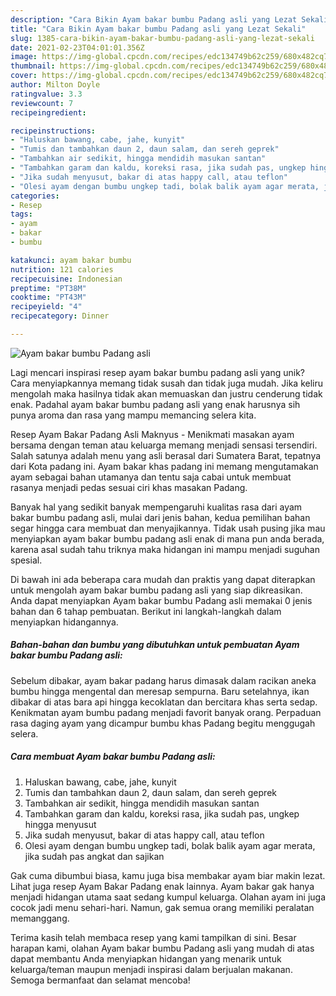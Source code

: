 ```yaml
---
description: "Cara Bikin Ayam bakar bumbu Padang asli yang Lezat Sekali"
title: "Cara Bikin Ayam bakar bumbu Padang asli yang Lezat Sekali"
slug: 1385-cara-bikin-ayam-bakar-bumbu-padang-asli-yang-lezat-sekali
date: 2021-02-23T04:01:01.356Z
image: https://img-global.cpcdn.com/recipes/edc134749b62c259/680x482cq70/ayam-bakar-bumbu-padang-asli-foto-resep-utama.jpg
thumbnail: https://img-global.cpcdn.com/recipes/edc134749b62c259/680x482cq70/ayam-bakar-bumbu-padang-asli-foto-resep-utama.jpg
cover: https://img-global.cpcdn.com/recipes/edc134749b62c259/680x482cq70/ayam-bakar-bumbu-padang-asli-foto-resep-utama.jpg
author: Milton Doyle
ratingvalue: 3.3
reviewcount: 7
recipeingredient:

recipeinstructions:
- "Haluskan bawang, cabe, jahe, kunyit"
- "Tumis dan tambahkan daun 2, daun salam, dan sereh geprek"
- "Tambahkan air sedikit, hingga mendidih masukan santan"
- "Tambahkan garam dan kaldu, koreksi rasa, jika sudah pas, ungkep hingga menyusut"
- "Jika sudah menyusut, bakar di atas happy call, atau teflon"
- "Olesi ayam dengan bumbu ungkep tadi, bolak balik ayam agar merata, jika sudah pas angkat dan sajikan"
categories:
- Resep
tags:
- ayam
- bakar
- bumbu

katakunci: ayam bakar bumbu 
nutrition: 121 calories
recipecuisine: Indonesian
preptime: "PT38M"
cooktime: "PT43M"
recipeyield: "4"
recipecategory: Dinner

---
```



![Ayam bakar bumbu Padang asli](https://img-global.cpcdn.com/recipes/edc134749b62c259/680x482cq70/ayam-bakar-bumbu-padang-asli-foto-resep-utama.jpg)

Lagi mencari inspirasi resep ayam bakar bumbu padang asli yang unik? Cara menyiapkannya memang tidak susah dan tidak juga mudah. Jika keliru mengolah maka hasilnya tidak akan memuaskan dan justru cenderung tidak enak. Padahal ayam bakar bumbu padang asli yang enak harusnya sih punya aroma dan rasa yang mampu memancing selera kita.

Resep Ayam Bakar Padang Asli Maknyus - Menikmati masakan ayam bersama dengan teman atau keluarga memang menjadi sensasi tersendiri. Salah satunya adalah menu yang asli berasal dari Sumatera Barat, tepatnya dari Kota padang ini. Ayam bakar khas padang ini memang mengutamakan ayam sebagai bahan utamanya dan tentu saja cabai untuk membuat rasanya menjadi pedas sesuai ciri khas masakan Padang.

Banyak hal yang sedikit banyak mempengaruhi kualitas rasa dari ayam bakar bumbu padang asli, mulai dari jenis bahan, kedua pemilihan bahan segar hingga cara membuat dan menyajikannya. Tidak usah pusing jika mau menyiapkan ayam bakar bumbu padang asli enak di mana pun anda berada, karena asal sudah tahu triknya maka hidangan ini mampu menjadi suguhan spesial.


Di bawah ini ada beberapa cara mudah dan praktis yang dapat diterapkan untuk mengolah ayam bakar bumbu padang asli yang siap dikreasikan. Anda dapat menyiapkan Ayam bakar bumbu Padang asli memakai 0 jenis bahan dan 6 tahap pembuatan. Berikut ini langkah-langkah dalam menyiapkan hidangannya.

<!--inarticleads1-->

##### Bahan-bahan dan bumbu yang dibutuhkan untuk pembuatan Ayam bakar bumbu Padang asli:



Sebelum dibakar, ayam bakar padang harus dimasak dalam racikan aneka bumbu hingga mengental dan meresap sempurna. Baru setelahnya, ikan dibakar di atas bara api hingga kecoklatan dan bercitara khas serta sedap. Kenikmatan ayam bumbu padang menjadi favorit banyak orang. Perpaduan rasa daging ayam yang dicampur bumbu khas Padang begitu menggugah selera. 

<!--inarticleads2-->

##### Cara membuat Ayam bakar bumbu Padang asli:

1. Haluskan bawang, cabe, jahe, kunyit
1. Tumis dan tambahkan daun 2, daun salam, dan sereh geprek
1. Tambahkan air sedikit, hingga mendidih masukan santan
1. Tambahkan garam dan kaldu, koreksi rasa, jika sudah pas, ungkep hingga menyusut
1. Jika sudah menyusut, bakar di atas happy call, atau teflon
1. Olesi ayam dengan bumbu ungkep tadi, bolak balik ayam agar merata, jika sudah pas angkat dan sajikan


Gak cuma dibumbui biasa, kamu juga bisa membakar ayam biar makin lezat. Lihat juga resep Ayam Bakar Padang enak lainnya. Ayam bakar gak hanya menjadi hidangan utama saat sedang kumpul keluarga. Olahan ayam ini juga cocok jadi menu sehari-hari. Namun, gak semua orang memiliki peralatan memanggang. 

Terima kasih telah membaca resep yang kami tampilkan di sini. Besar harapan kami, olahan Ayam bakar bumbu Padang asli yang mudah di atas dapat membantu Anda menyiapkan hidangan yang menarik untuk keluarga/teman maupun menjadi inspirasi dalam berjualan makanan. Semoga bermanfaat dan selamat mencoba!

